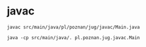# javac
`javac src/main/java/pl/poznan/jug/javac/Main.java`

`java -cp src/main/java/. pl.poznan.jug.javac.Main`

